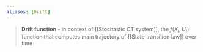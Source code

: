 ```yaml
---
aliases: [Drift]
---
```


> **Drift function** - in context of [[Stochastic CT system]], the $f(X_t, U_t)$ function that computes main trajectory of [[State transition law]] over time